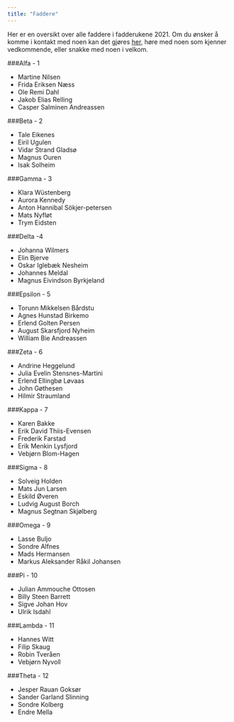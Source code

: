 ```yaml
---
title: "Faddere"
---
```


Her er en oversikt over alle faddere i fadderukene 2021. Om du ønsker å komme i kontakt med noen kan det gjøres [her](https://online.ntnu.no/profile/user_search/), høre med noen som kjenner vedkommende, eller snakke med noen i velkom.


###Alfa - 1
* Martine Nilsen
* Frida Eriksen Næss
* Ole Remi Dahl
* Jakob Elias Relling
* Casper Salminen Andreassen

###Beta - 2 
* Tale Eikenes
* Eiril Ugulen
* Vidar Strand Gladsø
* Magnus Ouren
* Isak Solheim

###Gamma - 3
* Klara Wüstenberg
* Aurora Kennedy
* Anton Hannibal Sökjer-petersen
* Mats Nyfløt
* Trym Eidsten

###Delta -4
* Johanna Wilmers
* Elin Bjerve
* Oskar Iglebæk Nesheim
* Johannes Meldal
* Magnus Eivindson Byrkjeland

###Epsilon - 5 
* Torunn Mikkelsen Bårdstu
* Agnes Hunstad Birkemo
* Erlend Golten Persen
* August Skarsfjord Nyheim
* William Bie Andreassen

###Zeta - 6
* Andrine Heggelund
* Julia Evelin Stensnes-Martini
* Erlend Ellingbø Løvaas
* John Gøthesen
* Hilmir Straumland

###Kappa - 7
* Karen Bakke
* Erik David Thiis-Evensen
* Frederik Farstad
* Erik Menkin Lysfjord
* Vebjørn Blom-Hagen

###Sigma - 8
* Solveig Holden
* Mats Jun Larsen
* Eskild Øveren
* Ludvig August Borch
* Magnus Segtnan Skjølberg

###Omega - 9
* Lasse Buljo
* Sondre Alfnes
* Mads Hermansen
* Markus Aleksander Råkil Johansen

###Pi - 10
* Julian Ammouche Ottosen
* Billy Steen Barrett
* Sigve Johan Hov
* Ulrik Isdahl

###Lambda - 11
* Hannes Witt
* Filip Skaug
* Robin Tveråen
* Vebjørn Nyvoll

###Theta - 12
* Jesper Rauan Goksør
* Sander Garland Slinning
* Sondre Kolberg
* Endre Mella
